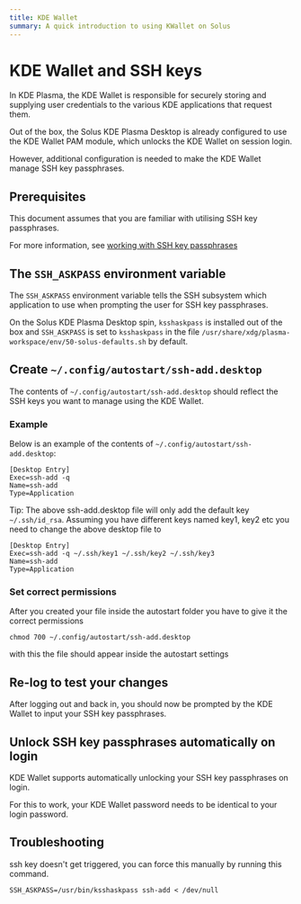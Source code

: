 ```yaml
---
title: KDE Wallet
summary: A quick introduction to using KWallet on Solus
---
```


# KDE Wallet and SSH keys

In KDE Plasma, the KDE Wallet is responsible for securely storing and supplying user credentials to the various KDE applications that request them.

Out of the box, the Solus KDE Plasma Desktop is already configured to use the KDE Wallet PAM module, which unlocks the KDE Wallet on session login.

However, additional configuration is needed to make the KDE Wallet manage SSH key passphrases.

## Prerequisites

This document assumes that you are familiar with utilising SSH key passphrases.

For more information, see [working with SSH key passphrases](https://docs.github.com/en/authentication/connecting-to-github-with-ssh/working-with-ssh-key-passphrases)

## The `SSH_ASKPASS` environment variable

The `SSH_ASKPASS` environment variable tells the SSH subsystem which application to use when prompting the user for SSH key passphrases.

On the Solus KDE Plasma Desktop spin, `ksshaskpass` is installed out of the box and `SSH_ASKPASS` is set to `ksshaskpass` in the file `/usr/share/xdg/plasma-workspace/env/50-solus-defaults.sh` by default.

## Create `~/.config/autostart/ssh-add.desktop`

The contents of `~/.config/autostart/ssh-add.desktop` should reflect the SSH keys you want to manage using the KDE Wallet.

### Example

Below is an example of the contents of `~/.config/autostart/ssh-add.desktop`:

```
[Desktop Entry]
Exec=ssh-add -q
Name=ssh-add
Type=Application
```

Tip: The above ssh-add.desktop file will only add the default key `~/.ssh/id_rsa`. Assuming you have different keys named key1, key2 etc you need to change the above desktop file to

```
[Desktop Entry]
Exec=ssh-add -q ~/.ssh/key1 ~/.ssh/key2 ~/.ssh/key3
Name=ssh-add
Type=Application
```

### Set correct permissions

After you created your file inside the autostart folder you have to give it the correct permissions

```
chmod 700 ~/.config/autostart/ssh-add.desktop
```

with this the file should appear inside the autostart settings

## Re-log to test your changes

After logging out and back in, you should now be prompted by the KDE Wallet to input your SSH key passphrases.

## Unlock SSH key passphrases automatically on login

KDE Wallet supports automatically unlocking your SSH key passphrases on login.

For this to work, your KDE Wallet password needs to be identical to your login password.

## Troubleshooting

ssh key doesn't get triggered, you can force this manually by running this command.

```
SSH_ASKPASS=/usr/bin/ksshaskpass ssh-add < /dev/null
```
